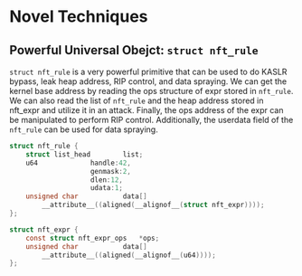 # Novel Techniques

## Powerful Universal Obejct: `struct nft_rule`

`struct nft_rule` is a very powerful primitive that can be used to do KASLR bypass, leak heap address, RIP control, and data spraying. We can get the kernel base address by reading the ops structure of expr stored in `nft_rule`. We can also read the list of `nft_rule` and the heap address stored in nft_expr and utilize it in an attack. Finally, the ops address of the expr can be manipulated to perform RIP control. Additionally, the userdata field of the `nft_rule` can be used for data spraying.

```c
struct nft_rule {
	struct list_head		list;
	u64				handle:42,
					genmask:2,
					dlen:12,
					udata:1;
	unsigned char			data[]
		__attribute__((aligned(__alignof__(struct nft_expr))));
};

struct nft_expr {
	const struct nft_expr_ops	*ops;
	unsigned char			data[]
		__attribute__((aligned(__alignof__(u64))));
};
```